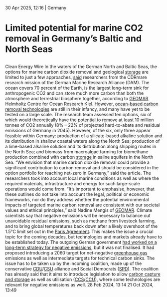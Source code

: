 30 Apr 2025, 12:16
| 
Germany
# Limited potential for marine CO2 removal in Germany’s Baltic and North Seas
## 
Clean Energy Wire
In the waters of the German North and Baltic Seas, the options for marine carbon dioxide removal and geological [storage](https://www.cleanenergywire.org/glossary/letter_s#storage) are limited to just a few approaches, [said](https://doi.org/10.1029/2024EF004902) researchers from the CDRmare research mission of the German Marine Research Alliance (DAM).
The ocean covers 70 percent of the Earth, is the largest long-term sink for anthropogenic CO2 and can store much more carbon than both the atmosphere and terrestrial biosphere together, according to [GEOMAR](https://www.cleanenergywire.org/experts/geomar-helmholtz-centre-ocean-research-kiel) Helmholtz Centre for Ocean Research Kiel. However, [ocean-based carbon removal technologies](https://www.geomar.de/en/research/fb2/fb2-bi/research-topics/tipping-points-2) are still in their infancy, and many have yet to be tested on a large scale.
The research team assessed ten options, six of which would theoretically have the potential to remove at least 10 million tonnes of CO2 annually (8% – 22% of projected hard-to-abate and residual emissions of Germany in 2045). However, of the six, only three appear feasible within Germany: production of a silicate-based alkaline solution and its distribution in shallow coastal waters along the North Sea; production of a lime-based alkaline solution and its distribution along shipping routes in the North Sea; and biomass from macroalgae farming for biomethane production combined with carbon [storage](https://www.cleanenergywire.org/glossary/letter_s#storage) in saline aquifers in the North Sea.
“We envision that marine carbon dioxide removal could provide a significant contribution to carbon removal and should be considered in the option portfolio for reaching net-zero in Germany,” said the article.
The researchers took into account local marine conditions as well as where the required materials, infrastructure and energy for such large-scale operations would come from. “It’s important to emphasise, however, that these outlines do not take into account the legal, political or economic frameworks, nor do they address whether the potential environmental impacts of targeted marine carbon removal are consistent with our societal values and ethical principles,” said Nadine Mengis of [GEOMAR](https://www.cleanenergywire.org/experts/geomar-helmholtz-centre-ocean-research-kiel).
Climate scientists say that negative emissions will be necessary to balance out unavoidable residual emissions, such as methane from livestock farming, and to bring global temperatures back down after a likely overshoot of the 1.5°C limit set out in the [Paris Agreement](https://www.cleanenergywire.org/glossary/letter_p#paris_agreement). This makes the issue a crucial topic for the coming decades, but technologies and markets already have to be established today.
The outgoing German government [had worked on a long-term strategy ](https://www.cleanenergywire.org/news/germany-adopt-2060-target-net-negative-greenhouse-gas-emissions)[for](https://www.cleanenergywire.org/news/germany-adopt-2060-target-net-negative-greenhouse-gas-emissions)[ negative emissions](https://www.cleanenergywire.org/news/germany-adopt-2060-target-net-negative-greenhouse-gas-emissions), but it was not finalised. It had proposed introducing a 2060 target for net-negative [greenhouse gas](https://www.cleanenergywire.org/glossary/letter_g#greenhouse_gas) emissions as well as intermediate targets for technical carbon sinks. The issue has to be taken up by the incoming coalition, made up of the conservative [CDU](https://www.cleanenergywire.org/experts/cdu-christian-democratic-union)/[CSU](https://www.cleanenergywire.org/experts/csu-christian-social-union) alliance and Social Democrats ([SPD](https://www.cleanenergywire.org/experts/spd-social-democratic-party)). The coalition has already said that it aims to introduce legislation to allow [carbon capture and storage](https://www.cleanenergywire.org/glossary/letter_c#carbon_capture_and_storage) as well as utilisation ([CCS](https://www.cleanenergywire.org/glossary/letter_c#ccs)/[CCU](https://www.cleanenergywire.org/glossary/letter_c#ccu)), where some technologies are relevant for negative emissions as well.
28 Feb 2024, 13:14
21 Oct 2024, 13:49